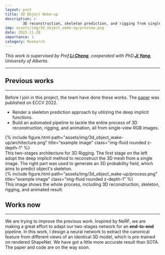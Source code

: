 ```yaml
---
layout: post
title: 3D Object Wake-up
description: >
        3D reconstruction, skeleton prediction, and rigging from single RGB images.
img: assets/img/3d_object_wake-up/preview.png
date: 2022-11-20
importance: 1
category: Research
---
```


*This work is supervised by Prof.**[Li Cheng](https://vision-and-learning-lab-ualberta.github.io/author/li-cheng/)**, cooperated with PhD.**[Ji Yang](https://vision-and-learning-lab-ualberta.github.io/author/ji-yang/)**, University of Alberta.*

***
## Previous works
***
Before I join in this project, the team have done these works. The [paper](https://kulbear.github.io/object-wakeup/) was published on ECCV 2022.
- Render a skeleton prediction approach by utilizing the deep implicit functions. 
- Build an automated pipeline to tackle the entire process of 3D reconstruction, rigging, and animation, all from single-view RGB images. 

<div class="row justify-content-md-center">
    <div class="col-md-auto">
        {% include figure.html path="assets/img/3d_object_wake-up/architecture.png" title="example image" class="img-fluid rounded z-depth-1" %}
    </div>
</div>
<div class="caption">
    This two-stages architecture for 3D Rigging. The first stage on the left adopt the deep implicit method to reconstruct the 3D mesh from a single image. The right part was used to generate an 3D probability field, which aims to predict object's skeleton.
</div>
<div class="row justify-content-md-center">
    <div class="col-md-auto">
        {% include figure.html path="assets/img/3d_object_wake-up/process.png" title="example image" class="img-fluid rounded z-depth-1" %}
    </div>
</div>
<div class="caption">
    This image shows the whole process, including 3D reconstruction, skeleton, rigging, and animated result.
</div>

## Works now
***
We are trying to improve the previous work.
Inspired by NeRF, we are making a great effort to adapt our two-stages network for an **end-to-end** pipeline.
In this work, I design a neural network to extract the canonical feature from different views of an identical 3D model, which is pre-trained on rendered ShapeNet. We have got a little more accurate result than SOTA. The paper and code are on the way soon. 

